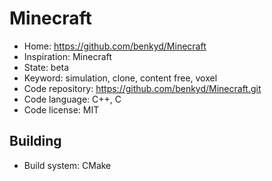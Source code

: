 # Minecraft

- Home: https://github.com/benkyd/Minecraft
- Inspiration: Minecraft
- State: beta
- Keyword: simulation, clone, content free, voxel
- Code repository: https://github.com/benkyd/Minecraft.git
- Code language: C++, C
- Code license: MIT

## Building

- Build system: CMake
